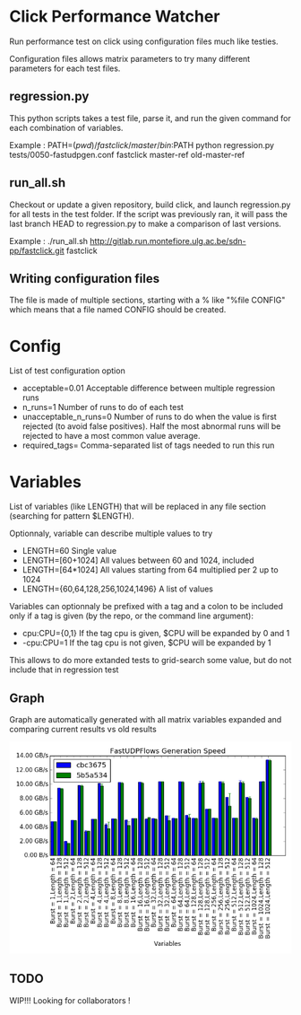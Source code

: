 Click Performance Watcher
=========================

Run performance test on click using configuration files much like 
testies.

Configuration files allows matrix parameters to try many different parameters for each test files.

regression.py
-------------
This python scripts takes a test file, parse it, and run the given command for each combination of variables.

Example :
	PATH=$(pwd)/fastclick/master/bin:$PATH python regression.py tests/0050-fastudpgen.conf fastclick master-ref old-master-ref

run\_all.sh
-----------
Checkout or update a given repository, build click, and launch regression.py
for all tests in the test folder. If the script was previously ran, it will
pass the last branch HEAD to regression.py to make a comparison of last
versions.

Example :
	./run_all.sh http://gitlab.run.montefiore.ulg.ac.be/sdn-pp/fastclick.git fastclick

Writing configuration files
---------------------------

The file is made of multiple sections, starting with a % like "%file CONFIG" which means that a file named CONFIG should be created.


# Config
List of test configuration option
 - acceptable=0.01         Acceptable difference between multiple regression runs
 - n\_runs=1               Number of runs to do of each test
 - unacceptable\_n\_runs=0 Number of runs to do when the value is first rejected (to avoid false positives). Half the most abnormal runs will be rejected to have a most common value average.
 - required\_tags=         Comma-separated list of tags needed to run this run

# Variables
List of variables (like LENGTH) that will be replaced in any file section (searching for pattern $LENGTH).

Optionnaly, variable can describe multiple values to try
 - LENGTH=60 Single value
 - LENGTH=[60+1024] All values between 60 and 1024, included
 - LENGTH=\[64\*1024\] All values starting from 64 multiplied per 2 up to 1024
 - LENGTH={60,64,128,256,1024,1496} A list of values

Variables can optionnaly be prefixed with a tag and a colon to be included only
if a tag is given (by the repo, or the command line argument):
 - cpu:CPU={0,1} If the tag cpu is given, $CPU will be expanded by 0 and 1
 - -cpu:CPU=1    If the tag cpu is not given, $CPU will be expanded by 1

This allows to do more extanded tests to grid-search some value, but do not include that in regression test

Graph
-----
Graph are automatically generated with all matrix variables expanded and comparing current results vs old results

![alt tag](doc/sample_graph.png)

TODO
----
WIP!!! Looking for collaborators !
